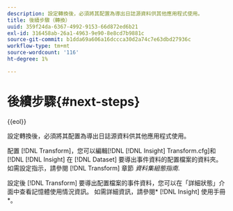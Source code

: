 ```yaml
---
description: 設定轉換後，必須將其配置為導出日誌源資料供其他應用程式使用。
title: 後續步驟（轉換）
uuid: 359f24da-6367-4992-9153-66d872ed6b21
exl-id: 316458ab-26a1-4963-9e90-8e8cd7b9881c
source-git-commit: b1dda69a606a16dccca30d2a74c7e63dbd27936c
workflow-type: tm+mt
source-wordcount: '116'
ht-degree: 1%

---
```


# 後續步驟{#next-steps}

{{eol}}

設定轉換後，必須將其配置為導出日誌源資料供其他應用程式使用。

配置 [!DNL Transform]，您可以編輯[!DNL [!DNL Insight] Transform.cfg]和[!DNL [!DNL Insight] 在 [!DNL Dataset] 要導出事件資料的配置檔案的資料夾。 如需設定指示，請參閱 [!DNL Transform] 章節 *資料集組態指南*.

設定後 [!DNL Transform] 要導出配置檔案的事件資料，您可以在「詳細狀態」介面中查看記憶體使用情況資訊。 如需詳細資訊，請參閱* [!DNL Insight] 使用手冊*。
